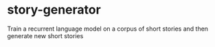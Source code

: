 # story-generator
Train a recurrent language model on a corpus of short stories and then generate new short stories
